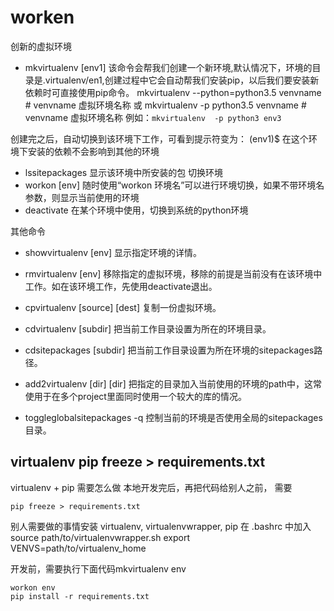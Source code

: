 # worken

创新的虚拟环境
- mkvirtualenv [env1]
该命令会帮我们创建一个新环境,默认情况下，环境的目录是.virtualenv/en1,创建过程中它会自动帮我们安装pip，以后我们要安装新依赖时可直接使用pip命令。
mkvirtualenv --python=python3.5 venvname # venvname 虚拟环境名称
或
mkvirtualenv -p python3.5 venvname # venvname 虚拟环境名称
例如：`mkvirtualenv  -p python3 env3`


创建完之后，自动切换到该环境下工作，可看到提示符变为：
(env1)$
在这个环境下安装的依赖不会影响到其他的环境
- lssitepackages 显示该环境中所安装的包
切换环境
- workon [env]
随时使用“workon 环境名”可以进行环境切换，如果不带环境名参数，则显示当前使用的环境
- deactivate
在某个环境中使用，切换到系统的python环境

其他命令
- showvirtualenv [env] 显示指定环境的详情。
- rmvirtualenv [env] 移除指定的虚拟环境，移除的前提是当前没有在该环境中工作。如在该环境工作，先使用deactivate退出。

- cpvirtualenv [source] [dest] 复制一份虚拟环境。
- cdvirtualenv [subdir] 把当前工作目录设置为所在的环境目录。
- cdsitepackages [subdir] 把当前工作目录设置为所在环境的sitepackages路径。
- add2virtualenv [dir] [dir] 把指定的目录加入当前使用的环境的path中，这常使用于在多个project里面同时使用一个较大的库的情况。
- toggleglobalsitepackages -q 控制当前的环境是否使用全局的sitepackages目录。


## virtualenv pip freeze > requirements.txt 
virtualenv + pip 需要怎么做
本地开发完后，再把代码给别人之前，
需要
```
pip freeze > requirements.txt
``` 
别人需要做的事情安装 virtualenv, virtualenvwrapper, pip
在 .bashrc 中加入source path/to/virtualenvwrapper.sh
export VENVS=path/to/virtualenv_home

开发前，需要执行下面代码mkvirtualenv env
```
workon env
pip install -r requirements.txt
```
